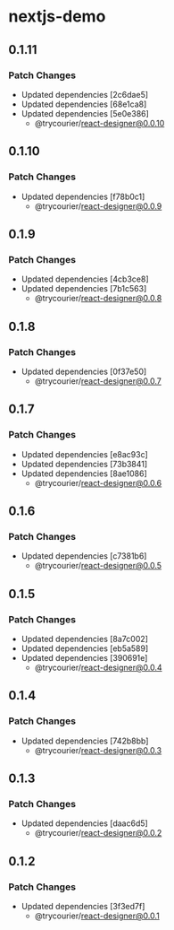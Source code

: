# nextjs-demo

## 0.1.11

### Patch Changes

- Updated dependencies [2c6dae5]
- Updated dependencies [68e1ca8]
- Updated dependencies [5e0e386]
  - @trycourier/react-designer@0.0.10

## 0.1.10

### Patch Changes

- Updated dependencies [f78b0c1]
  - @trycourier/react-designer@0.0.9

## 0.1.9

### Patch Changes

- Updated dependencies [4cb3ce8]
- Updated dependencies [7b1c563]
  - @trycourier/react-designer@0.0.8

## 0.1.8

### Patch Changes

- Updated dependencies [0f37e50]
  - @trycourier/react-designer@0.0.7

## 0.1.7

### Patch Changes

- Updated dependencies [e8ac93c]
- Updated dependencies [73b3841]
- Updated dependencies [8ae1086]
  - @trycourier/react-designer@0.0.6

## 0.1.6

### Patch Changes

- Updated dependencies [c7381b6]
  - @trycourier/react-designer@0.0.5

## 0.1.5

### Patch Changes

- Updated dependencies [8a7c002]
- Updated dependencies [eb5a589]
- Updated dependencies [390691e]
  - @trycourier/react-designer@0.0.4

## 0.1.4

### Patch Changes

- Updated dependencies [742b8bb]
  - @trycourier/react-designer@0.0.3

## 0.1.3

### Patch Changes

- Updated dependencies [daac6d5]
  - @trycourier/react-designer@0.0.2

## 0.1.2

### Patch Changes

- Updated dependencies [3f3ed7f]
  - @trycourier/react-designer@0.0.1
